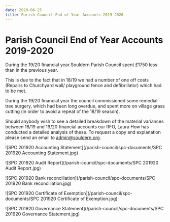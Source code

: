 ```yaml
---
date: 2020-06-25
title: Parish Council End of Year Accounts 2019-2020
---
```


# Parish Council End of Year Accounts 2019-2020

During the 19/20 financial year Souldern Parish Council spent £1750 less than in the previous year.

This is due to the fact that in 18/19 we had a number of one off costs
(Repairs to Churchyard wall/ playground fence and defibrillator)
which had to be met.

During the 19/20 financial year the council commissioned some remedial
tree surgery, which had been long overdue, and spent more on village
grass cutting (in order to avoid a repeat of the 18/19 season).

Should anybody wish to see a detailed breakdown of the material
variances between 18/19 and 19/20 financial accounts our RFO, Laura
How has conducted a detailed analysis of these. To request a copy and
explanation please send an email to
[admin@souldern.org](mailto:admin@souldern.org).





![SPC 201920 Accounting Statement](/parish-council/spc-documents/SPC 201920 Accounting Statement.jpg)

![SPC 201920 Audit Report](/parish-council/spc-documents/SPC 201920 Audit Report.jpg)

![SPC 201920 Bank reconciliation](/parish-council/spc-documents/SPC 201920 Bank reconciliation.jpg)

![SPC 201920 Certificate of Exemption](/parish-council/spc-documents/SPC 201920 Certificate of Exemption.jpg)

![SPC 201920 Governance Statement](/parish-council/spc-documents/SPC 201920 Governance Statement.jpg)
